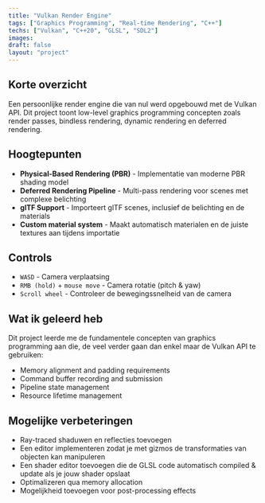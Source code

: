```yaml
---
title: "Vulkan Render Engine"
tags: ["Graphics Programming", "Real-time Rendering", "C++"]
techs: ["Vulkan", "C++20", "GLSL", "SDL2"]
images:
draft: false
layout: "project"
---
```


## Korte overzicht

Een persoonlijke render engine die van nul werd opgebouwd met de Vulkan API. Dit project toont low-level graphics programming concepten zoals render passes, bindless rendering, dynamic rendering en deferred rendering.

## Hoogtepunten

- **Physical-Based Rendering (PBR)** - Implementatie van moderne PBR shading model
- **Deferred Rendering Pipeline** - Multi-pass rendering voor scenes met complexe belichting
- **glTF Support** - Importeert glTF scenes, inclusief de belichting en de materials
- **Custom material system** - Maakt automatisch materialen en de juiste textures aan tijdens importatie

## Controls

- `WASD` - Camera verplaatsing
- `RMB (hold)` + `mouse move` - Camera rotatie (pitch & yaw)
- `Scroll wheel` - Controleer de bewegingssnelheid van de camera

## Wat ik geleerd heb

Dit project leerde me de fundamentele concepten van graphics programming aan die, de veel verder gaan dan enkel maar de Vulkan API te gebruiken:
- Memory alignment and padding requirements
- Command buffer recording and submission
- Pipeline state management
- Resource lifetime management

## Mogelijke verbeteringen

- Ray-traced shaduwen en reflecties toevoegen
- Een editor implementeren zodat je met gizmos de transformaties van objecten kan manipuleren
- Een shader editor toevoegen die de GLSL code automatisch compiled & update als je jouw shader opslaat
- Optimalizeren qua memory allocation
- Mogelijkheid toevoegen voor post-processing effects